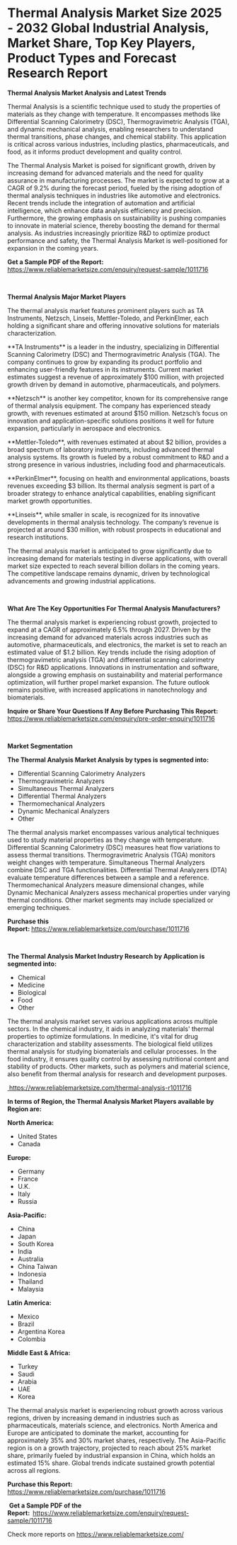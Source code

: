<p><h1>Thermal Analysis Market Size 2025 - 2032 Global Industrial Analysis, Market Share, Top Key Players, Product Types and Forecast Research Report</h1></p><p><strong>Thermal Analysis Market Analysis and Latest Trends</strong></p>
<p><p>Thermal Analysis is a scientific technique used to study the properties of materials as they change with temperature. It encompasses methods like Differential Scanning Calorimetry (DSC), Thermogravimetric Analysis (TGA), and dynamic mechanical analysis, enabling researchers to understand thermal transitions, phase changes, and chemical stability. This application is critical across various industries, including plastics, pharmaceuticals, and food, as it informs product development and quality control.</p><p>The Thermal Analysis Market is poised for significant growth, driven by increasing demand for advanced materials and the need for quality assurance in manufacturing processes. The market is expected to grow at a CAGR of 9.2% during the forecast period, fueled by the rising adoption of thermal analysis techniques in industries like automotive and electronics. Recent trends include the integration of automation and artificial intelligence, which enhance data analysis efficiency and precision. Furthermore, the growing emphasis on sustainability is pushing companies to innovate in material science, thereby boosting the demand for thermal analysis. As industries increasingly prioritize R&D to optimize product performance and safety, the Thermal Analysis Market is well-positioned for expansion in the coming years.</p></p>
<p><strong>Get a Sample PDF of the Report:&nbsp;</strong> <a href="https://www.reliablemarketsize.com/enquiry/request-sample/1011716?utm_campaign=2316&utm_medium=2&utm_source=Github&utm_content=ia&utm_term=05032025&utm_id=thermal-analysis">https://www.reliablemarketsize.com/enquiry/request-sample/1011716</a></p>
<p>&nbsp;</p>
<p><strong>Thermal Analysis Major Market Players</strong></p>
<p><p>The thermal analysis market features prominent players such as TA Instruments, Netzsch, Linseis, Mettler-Toledo, and PerkinElmer, each holding a significant share and offering innovative solutions for materials characterization.</p><p>**TA Instruments** is a leader in the industry, specializing in Differential Scanning Calorimetry (DSC) and Thermogravimetric Analysis (TGA). The company continues to grow by expanding its product portfolio and enhancing user-friendly features in its instruments. Current market estimates suggest a revenue of approximately $100 million, with projected growth driven by demand in automotive, pharmaceuticals, and polymers.</p><p>**Netzsch** is another key competitor, known for its comprehensive range of thermal analysis equipment. The company has experienced steady growth, with revenues estimated at around $150 million. Netzsch’s focus on innovation and application-specific solutions positions it well for future expansion, particularly in aerospace and electronics.</p><p>**Mettler-Toledo**, with revenues estimated at about $2 billion, provides a broad spectrum of laboratory instruments, including advanced thermal analysis systems. Its growth is fueled by a robust commitment to R&D and a strong presence in various industries, including food and pharmaceuticals.</p><p>**PerkinElmer**, focusing on health and environmental applications, boasts revenues exceeding $3 billion. Its thermal analysis segment is part of a broader strategy to enhance analytical capabilities, enabling significant market growth opportunities.</p><p>**Linseis**, while smaller in scale, is recognized for its innovative developments in thermal analysis technology. The company’s revenue is projected at around $30 million, with robust prospects in educational and research institutions.</p><p>The thermal analysis market is anticipated to grow significantly due to increasing demand for materials testing in diverse applications, with overall market size expected to reach several billion dollars in the coming years. The competitive landscape remains dynamic, driven by technological advancements and growing industrial applications.</p></p>
<p>&nbsp;</p>
<p><strong>What Are The Key Opportunities For Thermal Analysis Manufacturers?</strong></p>
<p><p>The thermal analysis market is experiencing robust growth, projected to expand at a CAGR of approximately 6.5% through 2027. Driven by the increasing demand for advanced materials across industries such as automotive, pharmaceuticals, and electronics, the market is set to reach an estimated value of $1.2 billion. Key trends include the rising adoption of thermogravimetric analysis (TGA) and differential scanning calorimetry (DSC) for R&D applications. Innovations in instrumentation and software, alongside a growing emphasis on sustainability and material performance optimization, will further propel market expansion. The future outlook remains positive, with increased applications in nanotechnology and biomaterials.</p></p>
<p><strong>Inquire or Share Your Questions If Any Before Purchasing This Report:</strong> <a href="https://www.reliablemarketsize.com/enquiry/pre-order-enquiry/1011716?utm_campaign=2316&utm_medium=2&utm_source=Github&utm_content=ia&utm_term=05032025&utm_id=thermal-analysis">https://www.reliablemarketsize.com/enquiry/pre-order-enquiry/1011716</a></p>
<p>&nbsp;</p>
<p><strong>Market Segmentation</strong></p>
<p><strong>The Thermal Analysis Market Analysis by types is segmented into:</strong></p>
<p><ul><li>Differential Scanning Calorimetry Analyzers</li><li>Thermogravimetric Analyzers</li><li>Simultaneous Thermal Analyzers</li><li>Differential Thermal Analyzers</li><li>Thermomechanical Analyzers</li><li>Dynamic Mechanical Analyzers</li><li>Other</li></ul></p>
<p><p>The thermal analysis market encompasses various analytical techniques used to study material properties as they change with temperature. Differential Scanning Calorimetry (DSC) measures heat flow variations to assess thermal transitions. Thermogravimetric Analysis (TGA) monitors weight changes with temperature. Simultaneous Thermal Analyzers combine DSC and TGA functionalities. Differential Thermal Analyzers (DTA) evaluate temperature differences between a sample and a reference. Thermomechanical Analyzers measure dimensional changes, while Dynamic Mechanical Analyzers assess mechanical properties under varying thermal conditions. Other market segments may include specialized or emerging techniques.</p></p>
<p><strong>Purchase this Report:&nbsp;</strong><a href="https://www.reliablemarketsize.com/purchase/1011716?utm_campaign=2316&utm_medium=2&utm_source=Github&utm_content=ia&utm_term=05032025&utm_id=thermal-analysis">https://www.reliablemarketsize.com/purchase/1011716</a></p>
<p>&nbsp;</p>
<p><strong>The Thermal Analysis Market Industry Research by Application is segmented into:</strong></p>
<p><ul><li>Chemical</li><li>Medicine</li><li>Biological</li><li>Food</li><li>Other</li></ul></p>
<p><p>The thermal analysis market serves various applications across multiple sectors. In the chemical industry, it aids in analyzing materials' thermal properties to optimize formulations. In medicine, it's vital for drug characterization and stability assessments. The biological field utilizes thermal analysis for studying biomaterials and cellular processes. In the food industry, it ensures quality control by assessing nutritional content and stability of products. Other markets, such as polymers and material science, also benefit from thermal analysis for research and development purposes.</p></p>
<p><a href="https://www.reliablemarketsize.com/thermal-analysis-r1011716?utm_campaign=2316&utm_medium=2&utm_source=Github&utm_content=ia&utm_term=05032025&utm_id=thermal-analysis">&nbsp;https://www.reliablemarketsize.com/thermal-analysis-r1011716</a></p>
<p><strong>In terms of Region, the Thermal Analysis Market Players available by Region are:</strong></p>
<p>
    <p> <strong> North America: </strong>
        <ul>
            <li>United States</li>
            <li>Canada</li>
        </ul>
        </p> 
    <p> <strong> Europe: </strong>
        <ul>
            <li>Germany</li>
            <li>France</li>
            <li>U.K.</li>
            <li>Italy</li>
            <li>Russia</li>
        </ul>
        </p> 
    <p> <strong> Asia-Pacific: </strong>
        <ul>
            <li>China</li>
            <li>Japan</li>
            <li>South Korea</li>
            <li>India</li>
            <li>Australia</li>
            <li>China Taiwan</li>
            <li>Indonesia</li>
            <li>Thailand</li>
            <li>Malaysia</li>
        </ul>
        </p> 
    <p> <strong> Latin America: </strong>
        <ul>
            <li>Mexico</li>
            <li>Brazil</li>
            <li>Argentina Korea</li>
            <li>Colombia</li>
        </ul>
        </p> 
    <p> <strong> Middle East & Africa: </strong>
        <ul>
            <li>Turkey</li>
            <li>Saudi</li>
            <li>Arabia</li>
            <li>UAE</li>
            <li>Korea</li>
        </ul>
    </p>
    </p>
<p><p>The thermal analysis market is experiencing robust growth across various regions, driven by increasing demand in industries such as pharmaceuticals, materials science, and electronics. North America and Europe are anticipated to dominate the market, accounting for approximately 35% and 30% market shares, respectively. The Asia-Pacific region is on a growth trajectory, projected to reach about 25% market share, primarily fueled by industrial expansion in China, which holds an estimated 15% share. Global trends indicate sustained growth potential across all regions.</p></p>
<p><strong>Purchase this Report: </strong><a href="https://www.reliablemarketsize.com/purchase/1011716?utm_campaign=2316&utm_medium=2&utm_source=Github&utm_content=ia&utm_term=05032025&utm_id=thermal-analysis">https://www.reliablemarketsize.com/purchase/1011716</a></p>
<p>&nbsp;<strong>Get a Sample PDF of the Report:&nbsp;&nbsp;</strong><a href="https://www.reliablemarketsize.com/enquiry/request-sample/1011716?utm_campaign=2316&utm_medium=2&utm_source=Github&utm_content=ia&utm_term=05032025&utm_id=thermal-analysis">https://www.reliablemarketsize.com/enquiry/request-sample/1011716</a></p>
<p><strong></strong></p>
<p>Check more reports on <a href="https://www.reliablemarketsize.com/?utm_campaign=2316&utm_medium=2&utm_source=Github&utm_content=ia&utm_term=05032025&utm_id=thermal-analysis">https://www.reliablemarketsize.com/</a></p>